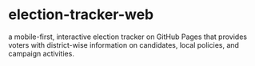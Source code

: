 # election-tracker-web
a mobile-first, interactive election tracker on GitHub Pages that provides voters with district-wise information on candidates, local policies, and campaign activities.
